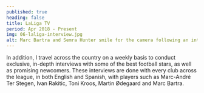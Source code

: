 ```yaml
---
published: true
heading: false
title: LaLiga TV
period: Apr 2018 - Present
img: 06-laliga-interview.jpg
alt: Marc Bartra and Semra Hunter smile for the camera following an interview for LaLiga TV
---
```

In addition, I travel across the country on a weekly basis to conduct exclusive, in-depth interviews with some of the best football stars, as well as promising newcomers. These interviews are done with every club across the league, in both English and Spanish, with players such as Marc-André Ter Stegen, Ivan Rakitic, Toni Kroos, Martin Ødegaard and Marc Bartra.